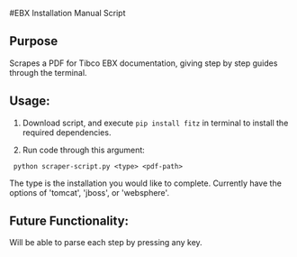 #EBX Installation Manual Script


## Purpose
Scrapes a PDF for Tibco EBX documentation, giving step by step guides through the terminal. 

## Usage:
1. Download script, and execute ```pip install fitz```  in terminal to install the required dependencies.

2. Run code through this argument:

``` python scraper-script.py <type> <pdf-path>```

The type is the installation you would like to complete. Currently have the options of 'tomcat', 'jboss', or 'websphere'.

## Future Functionality:
Will be able to parse each step by pressing any key. 

